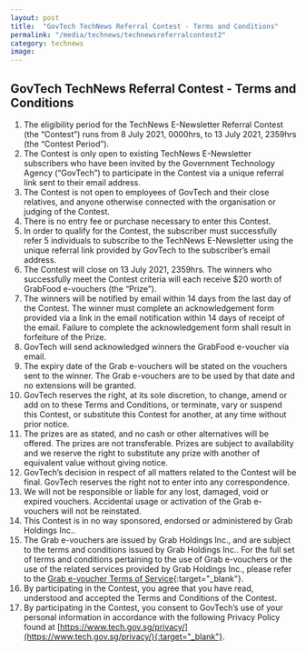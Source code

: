 ```yaml
---
layout: post
title:  "GovTech TechNews Referral Contest - Terms and Conditions"
permalink: "/media/technews/technewsreferralcontest2"
category: technews
image: 
---
```


## GovTech TechNews Referral Contest - Terms and Conditions

1. The eligibility period for the TechNews E-Newsletter Referral Contest (the “Contest”) runs from 8 July 2021, 0000hrs, to 13 July 2021, 2359hrs (the “Contest Period”).
2. The Contest is only open to existing TechNews E-Newsletter subscribers who have been invited by the Government Technology Agency (“GovTech”) to participate in the Contest via a unique referral link sent to their email address.
3. The Contest is not open to employees of GovTech and their close relatives, and anyone otherwise connected with the organisation or judging of the Contest.
4. There is no entry fee or purchase necessary to enter this Contest.
5. In order to qualify for the Contest, the subscriber must successfully refer 5 individuals to subscribe to the TechNews E-Newsletter using the unique referral link provided by GovTech to the subscriber’s email address.
6. The Contest will close on 13 July 2021, 2359hrs. The winners who successfully meet the Contest criteria will each receive $20 worth of GrabFood e-vouchers (the “Prize”).
7. The winners will be notified by email within 14 days from the last day of the Contest. The winner must complete an acknowledgement form provided via a link in the email notification within 14 days of receipt of the email. Failure to complete the acknowledgement form shall result in forfeiture of the Prize.
8. GovTech will send acknowledged winners the GrabFood e-voucher via email.
9. The expiry date of the Grab e-vouchers will be stated on the vouchers sent to the winner. The Grab e-vouchers are to be used by that date and no extensions will be granted.
10. GovTech reserves the right, at its sole discretion, to change, amend or add on to these Terms and Conditions, or terminate, vary or suspend this Contest, or substitute this Contest for another, at any time without prior notice.
11. The prizes are as stated, and no cash or other alternatives will be offered. The prizes are not transferable. Prizes are subject to availability and we reserve the right to substitute any prize with another of equivalent value without giving notice.
12. GovTech’s decision in respect of all matters related to the Contest will be final. GovTech reserves the right not to enter into any correspondence.
13. We will not be responsible or liable for any lost, damaged, void or expired vouchers. Accidental usage or activation of the Grab e-vouchers will not be reinstated.
14. This Contest is in no way sponsored, endorsed or administered by Grab Holdings Inc..
15. The Grab e-vouchers are issued by Grab Holdings Inc., and are subject to the terms and conditions issued by Grab Holdings Inc.. For the full set of terms and conditions pertaining to the use of Grab e-vouchers or the use of the related services provided by Grab Holdings Inc., please refer to the [Grab e-voucher Terms of Service](https://gifts.grab.com/sg/terms-of-use/){:target="_blank"}.
16. By participating in the Contest, you agree that you have read, understood and accepted the Terms and Conditions of the Contest.
17. By participating in the Contest, you consent to GovTech’s use of your personal information in accordance with the following Privacy Policy found at [https://www.tech.gov.sg/privacy/](https://www.tech.gov.sg/privacy/){:target="_blank"}.
